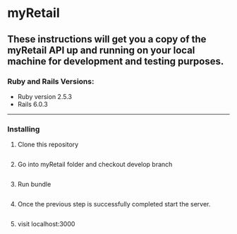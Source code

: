 # myRetail
These instructions will get you a copy of the myRetail API up and running on your local machine for development and testing purposes.
---
### Ruby and Rails Versions:
* Ruby version 2.5.3
* Rails 6.0.3
---
### Installing
1. Clone this repository
      ```git clone git@github.com:Mgitim/myRetail.git
      ```
2. Go into myRetail folder and checkout develop branch
      ```git checkout develop
      ```
3. Run bundle
      ```bundle install
      ```
4. Once the previous step is successfully completed start the server.
      ```rails s
      ```
5. visit localhost:3000
